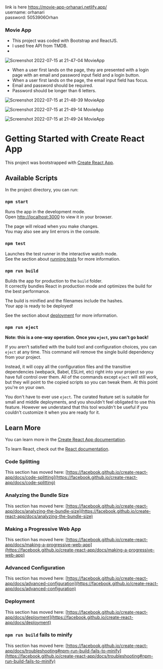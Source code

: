 link is here https://movie-app-orhanari.netlify.app/ \
username: orhanari\
password: 5053906Orhan

### Movie App
- This project was coded with Bootstrap and ReactJS.
- I used free API from TMDB.
- 

![Screenshot 2022-07-15 at 21-47-04 MovieApp](https://user-images.githubusercontent.com/66368354/179308684-2218917f-8f07-4056-8a68-a713b6692e37.png)
- When a user first lands on the page, they are presented with a login page with an email and password input field and a login button.
- When a user first lands on the page, the email input field has focus. 
- Email and password should be required.
- Password should be longer than 6 letters.

![Screenshot 2022-07-15 at 21-48-39 MovieApp](https://user-images.githubusercontent.com/66368354/179308702-059e9333-9d45-4a8b-bfec-ff0870233499.png)

![Screenshot 2022-07-15 at 21-49-14 MovieApp](https://user-images.githubusercontent.com/66368354/179308715-2c72ee5d-3351-452b-b954-9241c67573e2.png)

![Screenshot 2022-07-15 at 21-49-24 MovieApp](https://user-images.githubusercontent.com/66368354/179308724-b8e65475-0201-41fe-9db4-4c7a438cd118.png)


# Getting Started with Create React App

This project was bootstrapped with [Create React App](https://github.com/facebook/create-react-app).

## Available Scripts

In the project directory, you can run:

### `npm start`

Runs the app in the development mode.\
Open [http://localhost:3000](http://localhost:3000) to view it in your browser.

The page will reload when you make changes.\
You may also see any lint errors in the console.

### `npm test`

Launches the test runner in the interactive watch mode.\
See the section about [running tests](https://facebook.github.io/create-react-app/docs/running-tests) for more information.

### `npm run build`

Builds the app for production to the `build` folder.\
It correctly bundles React in production mode and optimizes the build for the best performance.

The build is minified and the filenames include the hashes.\
Your app is ready to be deployed!

See the section about [deployment](https://facebook.github.io/create-react-app/docs/deployment) for more information.

### `npm run eject`

**Note: this is a one-way operation. Once you `eject`, you can't go back!**

If you aren't satisfied with the build tool and configuration choices, you can `eject` at any time. This command will remove the single build dependency from your project.

Instead, it will copy all the configuration files and the transitive dependencies (webpack, Babel, ESLint, etc) right into your project so you have full control over them. All of the commands except `eject` will still work, but they will point to the copied scripts so you can tweak them. At this point you're on your own.

You don't have to ever use `eject`. The curated feature set is suitable for small and middle deployments, and you shouldn't feel obligated to use this feature. However we understand that this tool wouldn't be useful if you couldn't customize it when you are ready for it.

## Learn More

You can learn more in the [Create React App documentation](https://facebook.github.io/create-react-app/docs/getting-started).

To learn React, check out the [React documentation](https://reactjs.org/).

### Code Splitting

This section has moved here: [https://facebook.github.io/create-react-app/docs/code-splitting](https://facebook.github.io/create-react-app/docs/code-splitting)

### Analyzing the Bundle Size

This section has moved here: [https://facebook.github.io/create-react-app/docs/analyzing-the-bundle-size](https://facebook.github.io/create-react-app/docs/analyzing-the-bundle-size)

### Making a Progressive Web App

This section has moved here: [https://facebook.github.io/create-react-app/docs/making-a-progressive-web-app](https://facebook.github.io/create-react-app/docs/making-a-progressive-web-app)

### Advanced Configuration

This section has moved here: [https://facebook.github.io/create-react-app/docs/advanced-configuration](https://facebook.github.io/create-react-app/docs/advanced-configuration)

### Deployment

This section has moved here: [https://facebook.github.io/create-react-app/docs/deployment](https://facebook.github.io/create-react-app/docs/deployment)

### `npm run build` fails to minify

This section has moved here: [https://facebook.github.io/create-react-app/docs/troubleshooting#npm-run-build-fails-to-minify](https://facebook.github.io/create-react-app/docs/troubleshooting#npm-run-build-fails-to-minify)
